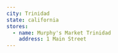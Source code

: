 ```yaml
---
city: Trinidad
state: california
stores:
  - name: Murphy's Market Trinidad
    address: 1 Main Street
---
```

